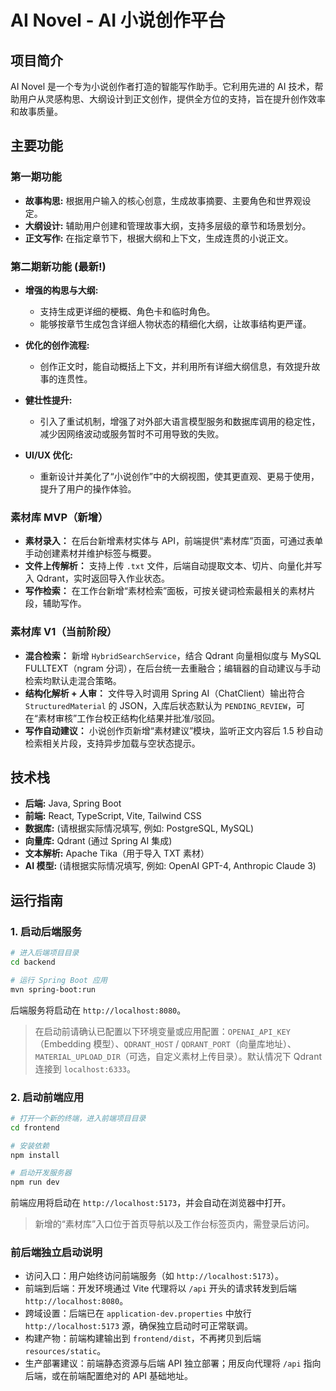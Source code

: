 # AI Novel - AI 小说创作平台

## 项目简介

AI Novel 是一个专为小说创作者打造的智能写作助手。它利用先进的 AI 技术，帮助用户从灵感构思、大纲设计到正文创作，提供全方位的支持，旨在提升创作效率和故事质量。

## 主要功能

### 第一期功能
*   **故事构思:** 根据用户输入的核心创意，生成故事摘要、主要角色和世界观设定。
*   **大纲设计:** 辅助用户创建和管理故事大纲，支持多层级的章节和场景划分。
*   **正文写作:** 在指定章节下，根据大纲和上下文，生成连贯的小说正文。

### 第二期新功能 (最新!)

*   **增强的构思与大纲:**
    *   支持生成更详细的梗概、角色卡和临时角色。
    *   能够按章节生成包含详细人物状态的精细化大纲，让故事结构更严谨。

*   **优化的创作流程:**
    *   创作正文时，能自动概括上下文，并利用所有详细大纲信息，有效提升故事的连贯性。

*   **健壮性提升:**
    *   引入了重试机制，增强了对外部大语言模型服务和数据库调用的稳定性，减少因网络波动或服务暂时不可用导致的失败。

*   **UI/UX 优化:**
    *   重新设计并美化了“小说创作”中的大纲视图，使其更直观、更易于使用，提升了用户的操作体验。

### 素材库 MVP（新增）

*   **素材录入：** 在后台新增素材实体与 API，前端提供“素材库”页面，可通过表单手动创建素材并维护标签与概要。
*   **文件上传解析：** 支持上传 `.txt` 文件，后端自动提取文本、切片、向量化并写入 Qdrant，实时返回导入作业状态。
*   **写作检索：** 在工作台新增“素材检索”面板，可按关键词检索最相关的素材片段，辅助写作。

### 素材库 V1（当前阶段）

*   **混合检索：** 新增 `HybridSearchService`，结合 Qdrant 向量相似度与 MySQL FULLTEXT（ngram 分词），在后台统一去重融合；编辑器的自动建议与手动检索均默认走混合策略。
*   **结构化解析 + 人审：** 文件导入时调用 Spring AI（ChatClient）输出符合 `StructuredMaterial` 的 JSON，入库后状态默认为 `PENDING_REVIEW`，可在“素材审核”工作台校正结构化结果并批准/驳回。
*   **写作自动建议：** 小说创作页新增“素材建议”模块，监听正文内容后 1.5 秒自动检索相关片段，支持异步加载与空状态提示。

## 技术栈

*   **后端:** Java, Spring Boot
*   **前端:** React, TypeScript, Vite, Tailwind CSS
*   **数据库:** (请根据实际情况填写, 例如: PostgreSQL, MySQL)
*   **向量库:** Qdrant (通过 Spring AI 集成)
*   **文本解析:** Apache Tika（用于导入 TXT 素材）
*   **AI 模型:** (请根据实际情况填写, 例如: OpenAI GPT-4, Anthropic Claude 3)

## 运行指南

### 1. 启动后端服务

```bash
# 进入后端项目目录
cd backend

# 运行 Spring Boot 应用
mvn spring-boot:run
```
后端服务将启动在 `http://localhost:8080`。
> 在启动前请确认已配置以下环境变量或应用配置：`OPENAI_API_KEY`（Embedding 模型）、`QDRANT_HOST` / `QDRANT_PORT`（向量库地址）、`MATERIAL_UPLOAD_DIR`（可选，自定义素材上传目录）。默认情况下 Qdrant 连接到 `localhost:6333`。

### 2. 启动前端应用

```bash
# 打开一个新的终端，进入前端项目目录
cd frontend

# 安装依赖
npm install

# 启动开发服务器
npm run dev
```
前端应用将启动在 `http://localhost:5173`，并会自动在浏览器中打开。

> 新增的“素材库”入口位于首页导航以及工作台标签页内，需登录后访问。

### 前后端独立启动说明

- 访问入口：用户始终访问前端服务（如 `http://localhost:5173`）。
- 前端到后端：开发环境通过 Vite 代理将以 `/api` 开头的请求转发到后端 `http://localhost:8080`。
- 跨域设置：后端已在 `application-dev.properties` 中放行 `http://localhost:5173` 源，确保独立启动时可正常联调。
- 构建产物：前端构建输出到 `frontend/dist`，不再拷贝到后端 `resources/static`。
- 生产部署建议：前端静态资源与后端 API 独立部署；用反向代理将 `/api` 指向后端，或在前端配置绝对的 API 基础地址。
